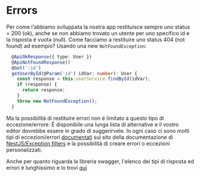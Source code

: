 # Errors
Per come l'abbiamo sviluppata la nostra app restituisce sempre uno status = 200 (ok), anche se non abbiamo trovato un utente per uno specifico id e la risposta é vuota (null).
Come facciamo a restituire uno status 404 (not found) ad esempio?
Usando una new `NotFoundException`:

```typescript
  @ApiOkResponse({ type: User })
  @ApiNotFoundResponse()
  @Get(':id')
  getUserById(@Param('id') idVar: number): User {
    const response = this.userService.findById(idVar);
    if (response) {
      return response;
    }
    throw new NotFoundException();
  }
  ```

Ma la possibilità di restituire errori non é limitato a questo tipo di eccezione/errore.
É disponibile una lunga lista di alternative e il vostro editor dovrebbe essere in grado di suggerirvele.
In ogni caso ci sono molti tipi di eccezioni/errori [documentati](https://docs.nestjs.com/exception-filters#built-in-http-exceptions) sul sito della documentazione di [NestJS/Exception filters](https://docs.nestjs.com/exception-filters) e la possibilità di creare errori o eccezioni personalizzati.

Anche per quanto riguarda la libreria swagger, l'elenco dei tipi di risposta ed errori é lunghissimo e lo trovi [qui](https://docs.nestjs.com/openapi/operations#responses)
